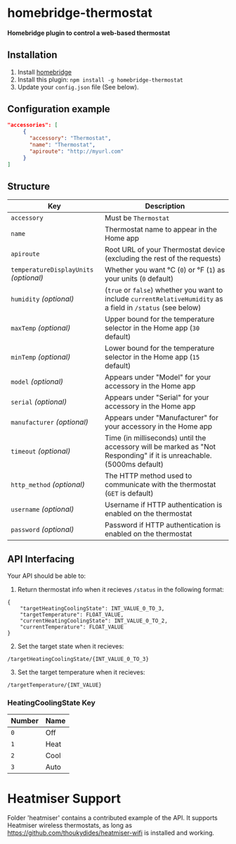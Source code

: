 # homebridge-thermostat

#### Homebridge plugin to control a web-based thermostat

## Installation

1. Install [homebridge](https://github.com/nfarina/homebridge#installation-details)
2. Install this plugin: `npm install -g homebridge-thermostat`
3. Update your `config.json` file (See below).

## Configuration example

```json
"accessories": [
     {
       "accessory": "Thermostat",
       "name": "Thermostat",
       "apiroute": "http://myurl.com"
     }
]
```

## Structure

| Key | Description |
| --- | --- |
| `accessory` | Must be `Thermostat` |
| `name` | Thermostat name to appear in the Home app |
| `apiroute` | Root URL of your Thermostat device (excluding the rest of the requests) |
| `temperatureDisplayUnits` _(optional)_ | Whether you want °C (`0`) or °F (`1`) as your units (`0` default) |
| `humidity` _(optional)_ | (`true` or `false`) whether you want to include `currentRelativeHumidity` as a field in `/status` (see below) |
| `maxTemp` _(optional)_ | Upper bound for the temperature selector in the Home app (`30` default) |
| `minTemp` _(optional)_ | Lower bound for the temperature selector in the Home app (`15` default) |
| `model` _(optional)_ | Appears under "Model" for your accessory in the Home app |
| `serial` _(optional)_ | Appears under "Serial" for your accessory in the Home app |
| `manufacturer` _(optional)_ | Appears under "Manufacturer" for your accessory in the Home app |
| `timeout` _(optional)_ | Time (in milliseconds) until the accessory will be marked as "Not Responding" if it is unreachable. (5000ms default) |
| `http_method` _(optional)_ | The HTTP method used to communicate with the thermostat (`GET` is default) |
| `username` _(optional)_ | Username if HTTP authentication is enabled on the thermostat |
| `password` _(optional)_ | Password if HTTP authentication is enabled on the thermostat |

## API Interfacing

Your API should be able to:

1. Return thermostat info when it recieves `/status` in the following format:
```
{
    "targetHeatingCoolingState": INT_VALUE_0_TO_3,
    "targetTemperature": FLOAT_VALUE,
    "currentHeatingCoolingState": INT_VALUE_0_TO_2,
    "currentTemperature": FLOAT_VALUE
}
```

2. Set the target state when it recieves:
```
/targetHeatingCoolingState/{INT_VALUE_0_TO_3}
```

3. Set the target temperature when it recieves:
```
/targetTemperature/{INT_VALUE}
```

### HeatingCoolingState Key

| Number | Name |
| --- | --- |
| `0` | Off |
| `1` | Heat |
| `2` | Cool |
| `3` | Auto |

# Heatmiser Support

Folder 'heatmiser' contains a contributed example of the API. It supports Heatmiser wireless thermostats, as long as https://github.com/thoukydides/heatmiser-wifi is installed and working.

